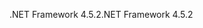 <span data-ttu-id="d8b61-101">.NET Framework 4.5.2</span><span class="sxs-lookup"><span data-stu-id="d8b61-101">.NET Framework 4.5.2</span></span>